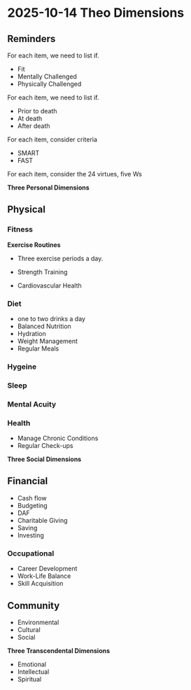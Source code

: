 # 2025-10-14 Theo Dimensions

##  Reminders

For each item, we need to list if.

* Fit
* Mentally Challenged
* Physically Challenged

For each item, we need to list if.

* Prior to death
* At death
* After death

For each item, consider criteria

* SMART
* FAST

For each item, consider the 24 virtues, five Ws

**Three Personal Dimensions**

## Physical

### Fitness

**Exercise Routines**

* Three exercise periods a day.

* Strength Training
* Cardiovascular Health

### Diet

* one to two drinks a day
* Balanced Nutrition
* Hydration
* Weight Management
* Regular Meals

### Hygeine

### Sleep


### Mental Acuity


### Health

* Manage Chronic Conditions
* Regular Check-ups


**Three Social Dimensions**

## Financial

* Cash flow
* Budgeting
* DAF
* Charitable Giving
* Saving
* Investing


### Occupational

* Career Development
* Work-Life Balance
* Skill Acquisition

## Community

* Environmental
* Cultural
* Social

**Three Transcendental Dimensions**

* Emotional
* Intellectual
* Spiritual
